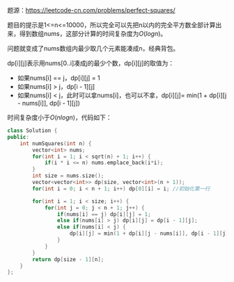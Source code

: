 题源：https://leetcode-cn.com/problems/perfect-squares/

题目的提示是1<=n<=10000，所以完全可以先把n以内的完全平方数全部计算出来，得到数组nums，这部分计算的时间复杂度为$O(logn)$。

问题就变成了nums数组内最少取几个元素能凑成n，经典背包。

dp[i]\[j]表示用nums[0..i]凑成j的最少个数，dp[i]\[j]的取值为：

- 如果nums[i] == j，dp[i]\[j] = 1
- 如果nums[i] > j，dp[i - 1]\[j]
- 如果nums[i] < j，此时可以拿nums[i]，也可以不拿，dp[i]\[j]= min(1 + dp[i]\[j - nums[i]], dp[i - 1]\[j])

时间复杂度小于$O(nlogn)$，代码如下：

```c++
class Solution {
public:
    int numSquares(int n) {
        vector<int> nums;
        for(int i = 1; i < sqrt(n) + 1; i++) {
            if(i * i <= n) nums.emplace_back(i*i);
        }
        int size = nums.size();
        vector<vector<int>> dp(size, vector<int>(n + 1));
        for(int i = 0; i < n + 1; i++) dp[0][i] = i; //初始化第一行

        for(int i = 1; i < size; i++) {
            for(int j = 0; j < n + 1; j++) {
                if(nums[i] == j) dp[i][j] = 1;
                else if(nums[i] > j) dp[i][j] = dp[i - 1][j];
                else if(nums[i] < j) {
                    dp[i][j] = min(1 + dp[i][j - nums[i]], dp[i - 1][j]);
                }
            }
        }
        return dp[size - 1][n];
    }
};
```









